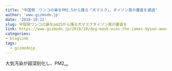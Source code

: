 ```yaml
---
title: "中国発：ワンコの鼻をPM2.5から護る「犬マスク」、ダイソン賞の審査を通過"
author: 'www.gizmodo.jp'
date: '2018-10-22'
slug: 中国発ワンコの鼻をpm25から護る犬マスクダイソン賞の審査を
link: https://www.gizmodo.jp/2018/10/dog-mask-wins-the-james-dyson-award.html
categories:
- bloglink
tags:
  - gizmodojp
---
```


大気汚染が超深刻化し、PM2[... <i class="fas fa-external-link-alt"></i>](https://www.gizmodo.jp/2018/10/dog-mask-wins-the-james-dyson-award.html)

